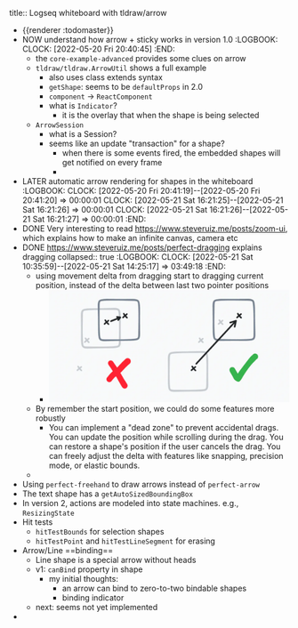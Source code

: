 title:: Logseq whiteboard with tldraw/arrow

- {{renderer :todomaster}}
- NOW understand how arrow + sticky works in version 1.0
  :LOGBOOK:
  CLOCK: [2022-05-20 Fri 20:40:45]
  :END:
	- the `core-example-advanced` provides some clues on arrow
	- `tldraw/tldraw.ArrowUtil` shows a full example
		- also uses class extends syntax
		- `getShape`: seems to be `defaultProps` in 2.0
		- `component` -> `ReactComponent`
		- what is `Indicator`?
			- it is the overlay that when the shape is being selected
	- `ArrowSession`
		- what is a Session?
		- seems like an update "transaction" for a shape?
			- when there is some events fired, the embedded shapes will get notified on every frame
			-
- LATER automatic arrow rendering for shapes in the whiteboard
  :LOGBOOK:
  CLOCK: [2022-05-20 Fri 20:41:19]--[2022-05-20 Fri 20:41:20] =>  00:00:01
  CLOCK: [2022-05-21 Sat 16:21:25]--[2022-05-21 Sat 16:21:26] =>  00:00:01
  CLOCK: [2022-05-21 Sat 16:21:26]--[2022-05-21 Sat 16:21:27] =>  00:00:01
  :END:
- DONE Very interesting to read https://www.steveruiz.me/posts/zoom-ui, which explains how to make an infinite canvas, camera etc
- DONE https://www.steveruiz.me/posts/perfect-dragging explains dragging
  collapsed:: true
  :LOGBOOK:
  CLOCK: [2022-05-21 Sat 10:35:59]--[2022-05-21 Sat 14:25:17] =>  03:49:18
  :END:
	- using movement delta from dragging start to dragging current position, instead of the delta between last two pointer positions
		- ![image.png](../assets/image_1653101221064_0.png)
	- By remember the start position, we could do some features more robustly
		- You can implement a "dead zone" to prevent accidental drags.
		  You can update the position while scrolling during the drag.
		  You can restore a shape's position if the user cancels the drag.
		  You can freely adjust the delta with features like snapping, precision mode, or elastic bounds.
	-
- Using `perfect-freehand` to draw arrows instead of `perfect-arrow`
- The text shape has a `getAutoSizedBoundingBox`
- In version 2, actions are modeled into state machines. e.g., `ResizingState`
- Hit tests
	- `hitTestBounds` for selection shapes
	- `hitTestPoint` and `hitTestLineSegment` for erasing
- Arrow/Line ==binding==
	- Line shape is a special arrow without heads
	- v1: `canBind` property in shape
		- my initial thoughts:
			- an arrow can bind to zero-to-two bindable shapes
			- binding indicator
	- next: seems not yet implemented
-